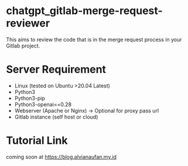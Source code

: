# chatgpt_gitlab-merge-request-reviewer
This aims to review the code that is in the merge request process in your Gitlab project.

# Server Requirement
- Linux (tested on Ubuntu >20.04 Latest)
- Python3
- Python3-pip
- Python3-openai==0.28
- Webserver (Apache or Nginx) -> Optional for proxy pass url
- Gitlab instance (self host or cloud)

# Tutorial Link
coming soon at https://blog.alvianaufan.my.id
